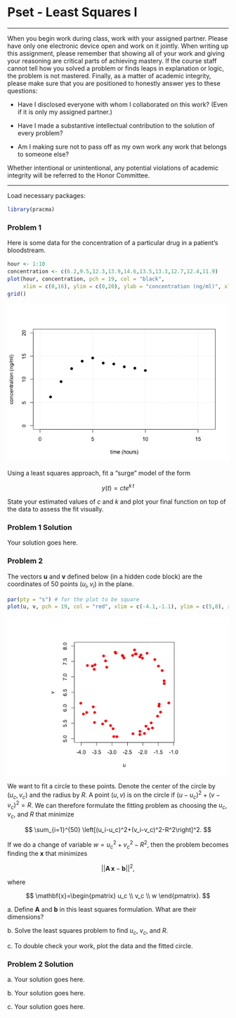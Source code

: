 Pset - Least Squares I
================

------------------------------------------------------------------------

When you begin work during class, work with your assigned partner.
Please have only one electronic device open and work on it jointly. When
writing up this assignment, please remember that showing all of your
work and giving your reasoning are critical parts of achieving mastery.
If the course staff cannot tell how you solved a problem or finds leaps
in explanation or logic, the problem is not mastered. Finally, as a
matter of academic integrity, please make sure that you are positioned
to honestly answer yes to these questions:

- Have I disclosed everyone with whom I collaborated on this work? (Even
  if it is only my assigned partner.)

- Have I made a substantive intellectual contribution to the solution of
  every problem?

- Am I making sure not to pass off as my own work any work that belongs
  to someone else?

Whether intentional or unintentional, any potential violations of
academic integrity will be referred to the Honor Committee.

------------------------------------------------------------------------

Load necessary packages:

``` r
library(pracma)
```

### Problem 1

Here is some data for the concentration of a particular drug in a
patient’s bloodstream.

``` r
hour <- 1:10
concentration <- c(6.2,9.5,12.3,13.9,14.6,13.5,13.3,12.7,12.4,11.9)
plot(hour, concentration, pch = 19, col = "black",
     xlim = c(0,16), ylim = c(0,20), ylab = "concentration (ng/ml)", xlab = "time (hours)")
grid()
```

![](Pset-Least-Squares-I_files/figure-gfm/unnamed-chunk-2-1.png)<!-- -->

Using a least squares approach, fit a “surge” model of the form

$$
y(t) = cte^{k\,t}
$$

State your estimated values of $c$ and $k$ and plot your final function
on top of the data to assess the fit visually.

### Problem 1 Solution

Your solution goes here.

### Problem 2

The vectors $\mathbf{u}$ and $\mathbf{v}$ defined below (in a hidden
code block) are the coordinates of 50 points $(u_i,v_i)$ in the plane.

``` r
par(pty = "s") # for the plot to be square
plot(u, v, pch = 19, col = "red", xlim = c(-4.1,-1.1), ylim = c(5,8), xlab = "u", ylab = "v")
```

![](Pset-Least-Squares-I_files/figure-gfm/unnamed-chunk-4-1.png)<!-- -->

We want to fit a circle to these points. Denote the center of the circle
by $(u_c,v_c)$ and the radius by $R$. A point $(u,v)$ is on the circle
if $(u-u_c)^2+(v-v_c)^2=R$. We can therefore formulate the fitting
problem as choosing the $u_c$, $v_c$, and $R$ that minimize

$$
\sum_{i=1}^{50} \left[(u_i-u_c)^2+(v_i-v_c)^2-R^2\right]^2.
$$

If we do a change of variable $w=u_c^2+v_c^2-R^2$, then the problem
becomes finding the $\mathbf{x}$ that minimizes

$$
||\mathbf{A}\,\mathbf{x}-\mathbf{b}||^2,
$$

where

$$
\mathbf{x}=\begin{pmatrix} u_c \\ v_c \\ w \end{pmatrix}.
$$

a\. Define $\mathbf{A}$ and $\mathbf{b}$ in this least squares
formulation. What are their dimensions?

b\. Solve the least squares problem to find $u_c$, $v_c$, and $R$.

c\. To double check your work, plot the data and the fitted circle.

### Problem 2 Solution

a\. Your solution goes here.

b\. Your solution goes here.

c\. Your solution goes here.
